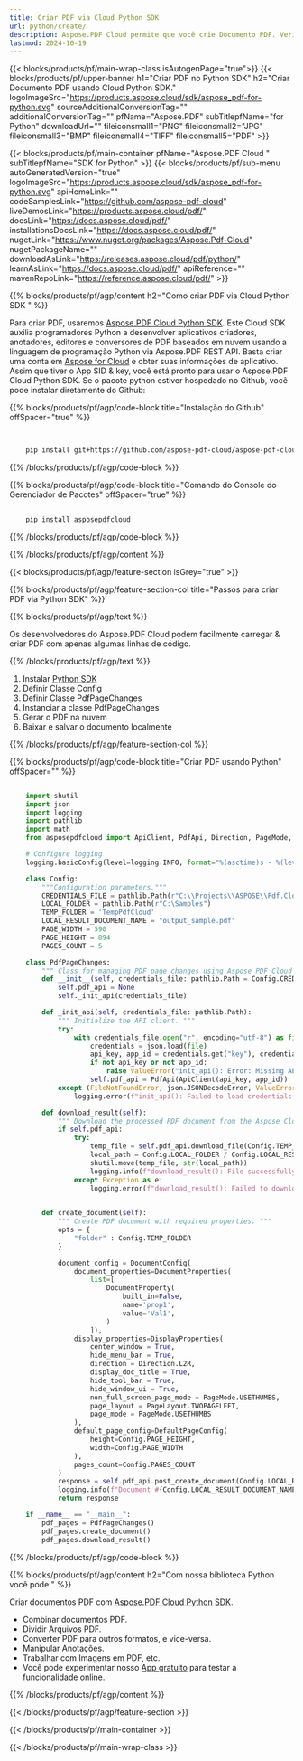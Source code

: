 ```yaml
---
title: Criar PDF via Cloud Python SDK
url: python/create/
description: Aspose.PDF Cloud permite que você crie Documento PDF. Verifique o código fonte Python para criar arquivo PDF.
lastmod: 2024-10-19
---
```


{{< blocks/products/pf/main-wrap-class isAutogenPage="true">}}
{{< blocks/products/pf/upper-banner h1="Criar PDF no Python SDK" h2="Criar Documento PDF usando Cloud Python SDK." logoImageSrc="https://products.aspose.cloud/sdk/aspose_pdf-for-python.svg" sourceAdditionalConversionTag="" additionalConversionTag="" pfName="Aspose.PDF" subTitlepfName="for Python" downloadUrl="" fileiconsmall1="PNG" fileiconsmall2="JPG" fileiconsmall3="BMP" fileiconsmall4="TIFF" fileiconsmall5="PDF" >}}

{{< blocks/products/pf/main-container pfName="Aspose.PDF Cloud " subTitlepfName="SDK for Python" >}}
{{< blocks/products/pf/sub-menu autoGeneratedVersion="true" logoImageSrc="https://products.aspose.cloud/sdk/aspose_pdf-for-python.svg" apiHomeLink="" codeSamplesLink="https://github.com/aspose-pdf-cloud" liveDemosLink="https://products.aspose.cloud/pdf/" docsLink="https://docs.aspose.cloud/pdf/" installationsDocsLink="https://docs.aspose.cloud/pdf/" nugetLink="https://www.nuget.org/packages/Aspose.Pdf-Cloud" nugetPackageName="" downloadAsLink="https://releases.aspose.cloud/pdf/python/" learnAsLink="https://docs.aspose.cloud/pdf/" apiReference="" mavenRepoLink="https://reference.aspose.cloud/pdf/" >}}

{{% blocks/products/pf/agp/content h2="Como criar PDF via Cloud Python SDK " %}}

Para criar PDF, usaremos
[Aspose.PDF Cloud Python SDK](https://products.aspose.cloud/pdf/python/). Este Cloud SDK auxilia programadores Python a desenvolver aplicativos criadores, anotadores, editores e conversores de PDF baseados em nuvem usando a linguagem de programação Python via Aspose.PDF REST API. Basta criar uma conta em [Aspose for Cloud](https://dashboard.aspose.cloud/#/apps) e obter suas informações de aplicativo. Assim que tiver o App SID & key, você está pronto para usar o Aspose.PDF Cloud Python SDK. Se o pacote python estiver hospedado no Github, você pode instalar diretamente do Github:

{{% blocks/products/pf/agp/code-block title="Instalação do Github" offSpacer="true" %}}

```bash

     
    pip install git+https://github.com/aspose-pdf-cloud/aspose-pdf-cloud-python.git


```

{{% /blocks/products/pf/agp/code-block %}}

{{% blocks/products/pf/agp/code-block title="Comando do Console do Gerenciador de Pacotes" offSpacer="true" %}}

```bash
     
    pip install asposepdfcloud

```

{{% /blocks/products/pf/agp/code-block %}}

{{% /blocks/products/pf/agp/content %}}

{{< blocks/products/pf/agp/feature-section isGrey="true" >}}

{{% blocks/products/pf/agp/feature-section-col title="Passos para criar PDF via Python SDK" %}}

{{% blocks/products/pf/agp/text %}}

Os desenvolvedores do Aspose.PDF Cloud podem facilmente carregar & criar PDF com apenas algumas linhas de código.

{{% /blocks/products/pf/agp/text %}}

1. Instalar [Python SDK](https://pypi.org/project/asposepdfcloud/)
1. Definir Classe Config
1. Definir Classe PdfPageChanges
1. Instanciar a classe PdfPageChanges
1. Gerar o PDF na nuvem
1. Baixar e salvar o documento localmente

{{% /blocks/products/pf/agp/feature-section-col %}}

{{% blocks/products/pf/agp/code-block title="Criar PDF usando Python" offSpacer="" %}}

```python

    import shutil
    import json
    import logging
    import pathlib
    import math
    from asposepdfcloud import ApiClient, PdfApi, Direction, PageMode, PageLayout, DocumentConfig, DocumentProperties, DocumentProperty, DisplayProperties, DefaultPageConfig

    # Configure logging
    logging.basicConfig(level=logging.INFO, format="%(asctime)s - %(levelname)s - %(message)s")

    class Config:
        """Configuration parameters."""
        CREDENTIALS_FILE = pathlib.Path(r"C:\\Projects\\ASPOSE\\Pdf.Cloud\\Credentials\\credentials.json")
        LOCAL_FOLDER = pathlib.Path(r"C:\Samples")
        TEMP_FOLDER = 'TempPdfCloud'
        LOCAL_RESULT_DOCUMENT_NAME = "output_sample.pdf"
        PAGE_WIDTH = 590
        PAGE_HEIGHT = 894
        PAGES_COUNT = 5

    class PdfPageChanges:
        """ Class for managing PDF page changes using Aspose PDF Cloud API. """
        def __init__(self, credentials_file: pathlib.Path = Config.CREDENTIALS_FILE):
            self.pdf_api = None
            self._init_api(credentials_file)

        def _init_api(self, credentials_file: pathlib.Path):
            """ Initialize the API client. """
            try:
                with credentials_file.open("r", encoding="utf-8") as file:
                    credentials = json.load(file)
                    api_key, app_id = credentials.get("key"), credentials.get("id")
                    if not api_key or not app_id:
                        raise ValueError("init_api(): Error: Missing API keys in the credentials file.")
                    self.pdf_api = PdfApi(ApiClient(api_key, app_id))
            except (FileNotFoundError, json.JSONDecodeError, ValueError) as e:
                logging.error(f"init_api(): Failed to load credentials: {e}")

        def download_result(self):
            """ Download the processed PDF document from the Aspose Cloud server. """
            if self.pdf_api:
                try:
                    temp_file = self.pdf_api.download_file(Config.TEMP_FOLDER + '/' + Config.LOCAL_RESULT_DOCUMENT_NAME)
                    local_path = Config.LOCAL_FOLDER / Config.LOCAL_RESULT_DOCUMENT_NAME
                    shutil.move(temp_file, str(local_path))
                    logging.info(f"download_result(): File successfully downloaded: {local_path}")
                except Exception as e:
                    logging.error(f"download_result(): Failed to download file: {e}")

        
        def create_document(self):
            """ Create PDF document with required properties. """
            opts = {
                "folder" : Config.TEMP_FOLDER
            }

            document_config = DocumentConfig(
                document_properties=DocumentProperties(
                    list=[
                        DocumentProperty(
                            built_in=False,
                            name='prop1',
                            value='Val1',
                        )
                    ]),
                display_properties=DisplayProperties(
                    center_window = True,
                    hide_menu_bar = True,
                    direction = Direction.L2R,
                    display_doc_title = True,
                    hide_tool_bar = True,
                    hide_window_ui = True,
                    non_full_screen_page_mode = PageMode.USETHUMBS,
                    page_layout = PageLayout.TWOPAGELEFT,
                    page_mode = PageMode.USETHUMBS
                ),
                default_page_config=DefaultPageConfig(
                    height=Config.PAGE_HEIGHT,
                    width=Config.PAGE_WIDTH
                ),
                pages_count=Config.PAGES_COUNT
            )
            response = self.pdf_api.post_create_document(Config.LOCAL_RESULT_DOCUMENT_NAME, document_config, **opts)
            logging.info(f"Document #{Config.LOCAL_RESULT_DOCUMENT_NAME} created.")
            return response

    if __name__ == "__main__":
        pdf_pages = PdfPageChanges()
        pdf_pages.create_document()
        pdf_pages.download_result()
```

{{% /blocks/products/pf/agp/code-block %}}

{{% blocks/products/pf/agp/content h2="Com nossa biblioteca Python você pode:" %}}

Criar documentos PDF com [Aspose.PDF Cloud Python SDK](https://products.aspose.cloud/pdf/python/).

+ Combinar documentos PDF.
+ Dividir Arquivos PDF.
+ Converter PDF para outros formatos, e vice-versa.
+ Manipular Anotações.
+ Trabalhar com Imagens em PDF, etc.
+ Você pode experimentar nosso [App gratuito](https://products.aspose.app/pdf/family) para testar a funcionalidade online.

{{% /blocks/products/pf/agp/content %}}

{{< /blocks/products/pf/agp/feature-section >}}

{{< /blocks/products/pf/main-container >}}

{{< /blocks/products/pf/main-wrap-class >}}
